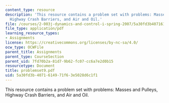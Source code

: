 ```yaml
---
content_type: resource
description: 'This resource contains a problem set with problems: Masses and Pulleys,
  Highway Crash Barriers, and Air and Oil.'
file: /courses/2-003j-dynamics-and-control-i-spring-2007/5a30fd3b4071614971f63e5028d6c1f1_problemset9.pdf
file_type: application/pdf
learning_resource_types:
- Assignments
license: https://creativecommons.org/licenses/by-nc-sa/4.0/
ocw_type: OCWFile
parent_title: Assignments
parent_type: CourseSection
parent_uid: 7fd70b2a-81d7-9b62-fc07-cc6a7e2d0b15
resourcetype: Document
title: problemset9.pdf
uid: 5a30fd3b-4071-6149-71f6-3e5028d6c1f1
---
```

This resource contains a problem set with problems: Masses and Pulleys, Highway Crash Barriers, and Air and Oil.